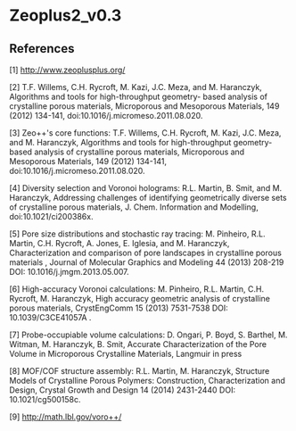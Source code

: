 # Zeoplus2_v0.3


## References


[1] http://www.zeoplusplus.org/


[2] T.F. Willems, C.H. Rycroft, M. Kazi, J.C. Meza, and M. Haranczyk, Algorithms and tools for high-throughput geometry- based analysis of crystalline porous materials, Microporous and Mesoporous Materials, 149 (2012) 134-141, doi:10.1016/j.micromeso.2011.08.020.


[3] Zeo++'s core functions: T.F. Willems, C.H. Rycroft, M. Kazi, J.C. Meza, and M. Haranczyk, Algorithms and tools for high-throughput geometry- based analysis of crystalline porous materials, Microporous and Mesoporous Materials, 149 (2012) 134-141, doi:10.1016/j.micromeso.2011.08.020.


[4] Diversity selection and Voronoi holograms: R.L. Martin, B. Smit, and M. Haranczyk, Addressing challenges of identifying geometrically diverse sets of crystalline porous materials, J. Chem. Information and Modelling, doi:10.1021/ci200386x.


[5] Pore size distributions and stochastic ray tracing: M. Pinheiro, R.L. Martin, C.H. Rycroft, A. Jones, E. Iglesia, and M. Haranczyk, Characterization and comparison of pore landscapes in crystalline porous materials , Journal of Molecular Graphics and Modeling 44 (2013) 208-219 DOI: 10.1016/j.jmgm.2013.05.007.


[6] High-accuracy Voronoi calculations: M. Pinheiro, R.L. Martin, C.H. Rycroft, M. Haranczyk, High accuracy geometric analysis of crystalline porous materials, CrystEngComm 15 (2013) 7531-7538 DOI: 10.1039/C3CE41057A .


[7] Probe-occupiable volume calculations: D. Ongari, P. Boyd, S. Barthel, M. Witman, M. Haranczyk, B. Smit, Accurate Characterization of the Pore Volume in Microporous Crystalline Materials, Langmuir in press


[8] MOF/COF structure assembly: R.L. Martin, M. Haranczyk, Structure Models of Crystalline Porous Polymers: Construction, Characterization and Design, Crystal Growth and Design 14 (2014) 2431-2440 DOI: 10.1021/cg500158c.


[9] http://math.lbl.gov/voro++/